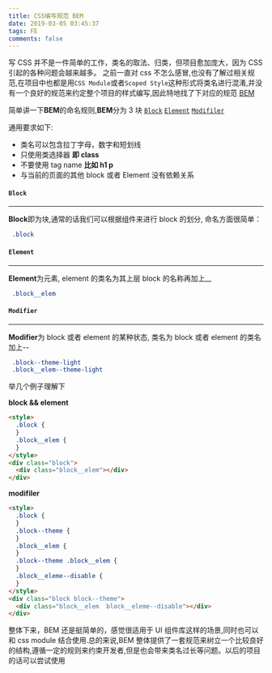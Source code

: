 ```yaml
---
title: CSS编写规范 BEM
date: 2019-03-05 03:45:37
tags: FE
comments: false
---
```


写 CSS 并不是一件简单的工作，类名的取法、归类，但项目愈加庞大，因为 CSS 引起的各种问题会越来越多。
之前一直对 css 不怎么感冒,也没有了解过相关规范,在项目中也都是用`CSS Module`或者`Scoped Style`这种形式将类名进行混淆,并没有一个良好的规范来约定整个项目的样式编写,因此特地找了下对应的规范 [BEM](http://getbem.com/introduction/)

简单讲一下**BEM**的命名规则,**BEM**分为 3 块 [`Block`](#Block) [`Element`](#Element) [`Modifiler`](#Modifiler)

通用要求如下:

- 类名可以包含拉丁字母，数字和短划线
- 只使用类选择器 **即 class**
- 不要使用 tag name **比如 h1 p**
- 与当前的页面的其他 block 或者 Element 没有依赖关系

#### `Block`

---

**Block**即为块,通常的话我们可以根据组件来进行 block 的划分, 命名方面很简单：

```css
 .block
```

#### `Element`

---

**Element**为元素, element 的类名为其上层 block 的名称再加上\_\_

```css
 .block__elem
```

#### `Modifier`

---

**Modifier**为 block 或者 element 的某种状态, 类名为 block 或者 element 的类名加上\-\-

```css
 .block--theme-light
 .block__elem--theme-light
```

举几个例子理解下

**block && element**

```html
<style>
  .block {
  }
  .block__elem {
  }
</style>
<div class="block">
  <div class="block__elem"></div>
</div>
```

**modifiler**

```html
<style>
  .block {
  }
  .block--theme {
  }
  .block__elem {
  }
  .block--theme .block__elem {
  }
  .block__eleme--disable {
  }
</style>
<div class="block block--theme">
  <div class="block__elem  block__eleme--disable"></div>
</div>
```

整体下来，BEM 还是挺简单的，感觉很适用于 UI 组件库这样的场景,同时也可以和 css module 结合使用.总的来说,BEM 整体提供了一套规范来树立一个比较良好的结构,遵循一定的规则来约束开发者,但是也会带来类名过长等问题。以后的项目的话可以尝试使用
